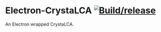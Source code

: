 # Electron-CrystaLCA [![Build/release](https://github.com/linancn/Electron-CrystaLCA/actions/workflows/build.yml/badge.svg?branch=main)](https://github.com/linancn/Electron-CrystaLCA/actions/workflows/build.yml)

An Electron wrapped CrystaLCA.